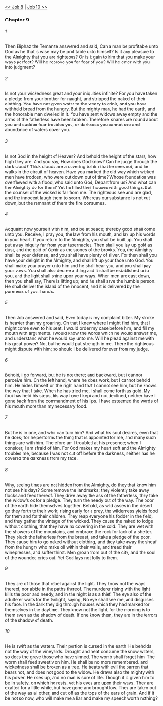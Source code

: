 [<< Job 8](Job%208.md)  |  [Job 10 >>](Job%2010.md)

### Chapter 9
###### 1
Then Eliphaz the Temanite answered and said, Can a man be profitable unto God as he that is wise may be profitable unto himself? Is it any pleasure to the Almighty that you are righteous? Or is it gain to him that you make your ways perfect? Will he reprove you for fear of you? Will he enter with you into judgment?

###### 2
Is not your wickedness great and your iniquities infinite? For you have taken a pledge from your brother for naught, and stripped the naked of their clothing. You have not given water to the weary to drink, and you have withheld bread from the hungry. But the mighty man, he had the earth, and the honorable man dwelled in it. You have sent widows away empty and the arms of the fatherless have been broken. Therefore, snares are round about you and sudden fear troubles you, or darkness you cannot see and abundance of waters cover you.

###### 3
Is not God in the height of Heaven? And behold the height of the stars, how high they are. And you say, How does God know? Can he judge through the dark cloud? Thick clouds are a covering to him that he sees not, and he walks in the circuit of heaven. Have you marked the old way which wicked men have trodden, who were cut down out of time? Whose foundation was overflowed with a flood, who said unto God, Depart from us? And what can the Almighty do for them? Yet he filled their houses with good things. But the counsel of the wicked is far from me. The righteous see and are glad, and the innocent laugh them to scorn. Whereas our substance is not cut down, but the remnant of them the fire consumes.

###### 4
Acquaint now yourself with him, and be at peace; thereby good shall come unto you. Receive, I pray you, the law from his mouth, and lay up his words in your heart. If you return to the Almighty, you shall be built up. You shall put away iniquity far from your tabernacles. Then shall you lay up gold as dust, and the gold of Ophir as the stones of the brooks. Yea, the Almighty shall be your defense, and you shall have plenty of silver. For then shall you have your delight in the Almighty, and shall lift up your face unto God. You shall make your prayer unto him and he shall hear you, and you shall pay your vows. You shall also decree a thing and it shall be established unto you, and the light shall shine upon your ways. When men are cast down, then you shall say, There is lifting up; and he shall save the humble person. He shall deliver the island of the innocent, and it is delivered by the pureness of your hands.

###### 5
Then Job answered and said, Even today is my complaint bitter. My stroke is heavier than my groaning. Oh that I knew where I might find him, that I might come even to his seat. I would order my case before him, and fill my mouth with arguments. I would know the words which he would answer me, and understand what he would say unto me. Will he plead against me with his great power? No, but he would put strength in me. There the righteous might dispute with him; so should I be delivered for ever from my judge.

###### 6
Behold, I go forward, but he is not there; and backward, but I cannot perceive him. On the left hand, where he does work, but I cannot behold him. He hides himself on the right hand that I cannot see him, but he knows the way that I take. When he has tried me, I shall come forth as gold. My foot has held his steps, his way have I kept and not declined, neither have I gone back from the commandment of his lips. I have esteemed the words of his mouth more than my necessary food.

###### 7
But he is in one, and who can turn him? And what his soul desires, even that he does; for he performs the thing that is appointed for me, and many such things are with him. Therefore am I troubled at his presence; when I consider, I am afraid of him. For God makes my heart soft and the Almighty troubles me, because I was not cut off before the darkness, neither has he covered the darkness from my face.

###### 8
Why, seeing times are not hidden from the Almighty, do they that know him not see his days? Some remove the landmarks; they violently take away flocks and feed thereof. They drive away the ass of the fatherless, they take the widow’s ox for a pledge. They turn the needy out of the way. The poor of the earth hide themselves together. Behold, as wild asses in the desert go they forth to their work; rising early for a prey, the wilderness yields food for them and for their children. They reap everyone his fodder in the field, and they gather the vintage of the wicked. They cause the naked to lodge without clothing, that they have no covering in the cold. They are wet with the showers of the mountains, and embrace the rock for lack of a shelter. They pluck the fatherless from the breast, and take a pledge of the poor. They cause him to go naked without clothing, and they take away the sheaf from the hungry who make oil within their walls, and tread their winepresses, and suffer thirst. Men groan from out of the city, and the soul of the wounded cries out. Yet God lays not folly to them.

###### 9
They are of those that rebel against the light. They know not the ways thereof, nor abide in the paths thereof. The murderer rising with the light kills the poor and needy, and in the night is as a thief. The eye also of the adulterer waits for the twilight, saying, No eye shall see me, and disguises his face. In the dark they dig through houses which they had marked for themselves in the daytime. They know not the light, for the morning is to them even as the shadow of death. If one know them, they are in the terrors of the shadow of death.

###### 10
He is swift as the waters. Their portion is cursed in the earth. He beholds not the way of the vineyards. Drought and heat consume the snow waters, so does the grave those who have sinned. The womb shall forget him. The worm shall feed sweetly on him. He shall be no more remembered, and wickedness shall be broken as a tree. He treats with evil the barren that bears not, and does not good to the widow. He draws also the mighty with his power. He rises up, and no man is sure of life. Though it is given him to be in safety, on which he rests, yet his eyes are upon their ways. They are exalted for a little while, but have gone and brought low. They are taken out of the way as all other, and cut off as the tops of the ears of grain. And if it be not so now, who will make me a liar and make my speech worth nothing?